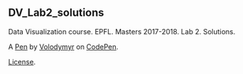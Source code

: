 DV_Lab2_solutions
-----------------
Data Visualization course. EPFL. Masters 2017-2018.
Lab 2. Solutions.

A [Pen](https://codepen.io/mizvol/pen/qjeZyL) by [Volodymyr](http://codepen.io/mizvol) on [CodePen](http://codepen.io/).

[License](https://codepen.io/mizvol/pen/qjeZyL/license).